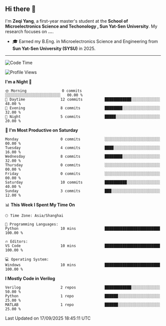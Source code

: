 ## Hi there 👋

I'm **Zeqi Yang**, a first-year master's student at the **School of Microelectronics Science and Techonology , Sun Yat-Sen University**. My research focuses on **...**.

- 🎓 Earned my B.Eng. in Microelectronics Science and Engineering from **Sun Yat-Sen University (SYSU)** in 2025.

---

<!--START_SECTION:waka-->
![Code Time](http://img.shields.io/badge/Code%20Time-17%20mins-blue)

![Profile Views](http://img.shields.io/badge/Profile%20Views-0-blue)

**I'm a Night 🦉** 

```text
🌞 Morning                0 commits           ░░░░░░░░░░░░░░░░░░░░░░░░░   00.00 % 
🌆 Daytime                12 commits          ████████████░░░░░░░░░░░░░   48.00 % 
🌃 Evening                8 commits           ████████░░░░░░░░░░░░░░░░░   32.00 % 
🌙 Night                  5 commits           █████░░░░░░░░░░░░░░░░░░░░   20.00 % 
```
📅 **I'm Most Productive on Saturday** 

```text
Monday                   0 commits           ░░░░░░░░░░░░░░░░░░░░░░░░░   00.00 % 
Tuesday                  4 commits           ████░░░░░░░░░░░░░░░░░░░░░   16.00 % 
Wednesday                8 commits           ████████░░░░░░░░░░░░░░░░░   32.00 % 
Thursday                 0 commits           ░░░░░░░░░░░░░░░░░░░░░░░░░   00.00 % 
Friday                   0 commits           ░░░░░░░░░░░░░░░░░░░░░░░░░   00.00 % 
Saturday                 10 commits          ██████████░░░░░░░░░░░░░░░   40.00 % 
Sunday                   3 commits           ███░░░░░░░░░░░░░░░░░░░░░░   12.00 % 
```


📊 **This Week I Spent My Time On** 

```text
🕑︎ Time Zone: Asia/Shanghai

💬 Programming Languages: 
Python                   10 mins             █████████████████████████   100.00 % 

🔥 Editors: 
VS Code                  10 mins             █████████████████████████   100.00 % 

💻 Operating System: 
Windows                  10 mins             █████████████████████████   100.00 % 
```

**I Mostly Code in Verilog** 

```text
Verilog                  2 repos             ████████████░░░░░░░░░░░░░   50.00 % 
Python                   1 repo              ██████░░░░░░░░░░░░░░░░░░░   25.00 % 
MATLAB                   1 repo              ██████░░░░░░░░░░░░░░░░░░░   25.00 % 
```




 Last Updated on 17/09/2025 18:45:11 UTC
<!--END_SECTION:waka-->
